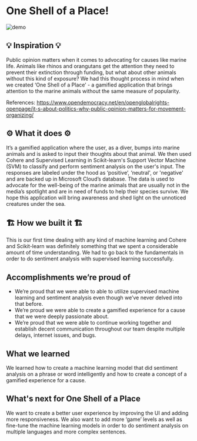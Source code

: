 # One Shell of a Place!

![demo](misc/demo.gif)

## 💡 Inspiration 💡

Public opinion matters when it comes to advocating for causes like marine life. Animals like rhinos and orangutans get the attention they need to prevent their extinction through funding, but what about other animals without this kind of exposure? We had this thought process in mind when we created ‘One Shell of a Place’ - a gamified application that brings attention to the marine animals without the same measure of popularity.

References: https://www.opendemocracy.net/en/openglobalrights-openpage/it-s-about-politics-why-public-opinion-matters-for-movement-organizing/

## ⚙ What it does ⚙

It’s a gamified application where the user, as a diver, bumps into marine animals and is asked to input their thoughts about that animal. We then used Cohere and Supervised Learning in Scikit-learn's Support Vector Machine (SVM) to classify and perform sentiment analysis on the user's input. The responses are labeled under the hood as ‘positive’, ‘neutral', or 'negative' and are backed up in Microsoft Cloud’s database. The data is used to advocate for the well-being of the marine animals that are usually not in the media’s spotlight and are in need of funds to help their species survive. We hope this application will bring awareness and shed light on the unnoticed creatures under the sea.

## 🏗 How we built it 🏗

This is our first time dealing with any kind of machine learning and Cohere and Scikit-learn was definitely something that we spent a considerable amount of time understanding. We had to go back to the fundamentals in order to do sentiment analysis with supervised learning successfully.

## Accomplishments we’re proud of

-   We’re proud that we were able to able to utilize supervised machine learning and sentiment analysis even though we’ve never delved into that before.
-   We’re proud we were able to create a gamified experience for a cause that we were deeply passionate about.
-   We’re proud that we were able to continue working together and establish decent communication throughout our team despite multiple delays, internet issues, and bugs.

## What we learned

We learned how to create a machine learning model that did sentiment analysis on a phrase or word intelligently and how to create a concept of a gamified experience for a cause.

## What's next for One Shell of a Place

We want to create a better user experience by improving the UI and adding more responsiveness. We also want to add more ‘game’ levels as well as fine-tune the machine learning models in order to do sentiment analysis on multiple languages and more complex sentences.
